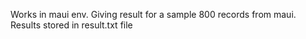Works in maui env.
Giving result for a sample 800 records from maui.
Results stored in result.txt file
